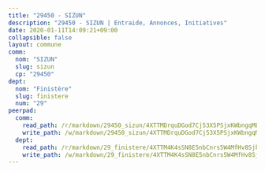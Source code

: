 ```yaml
---
title: "29450 - SIZUN"
description: "29450 - SIZUN | Entraide, Annonces, Initiatives"
date: 2020-01-11T14:09:21+09:00
collapsible: false
layout: commune
comm:
  nom: "SIZUN"
  slug: sizun
  cp: "29450"
dept:
  nom: "Finistère"
  slug: finistere
  num: "29"
peerpad:
  comm:
    read_path: /r/markdown/29450_sizun/4XTTMDrquDGod7Cj53X5PSjxKWbngqMExhRezvTxoVerNa91n
    write_path: /w/markdown/29450_sizun/4XTTMDrquDGod7Cj53X5PSjxKWbngqMExhRezvTxoVerNa91n-K3TgTujJFmTSg8bguV7cCmK16Huw3PJUwUEasLGXQ74e8ziF2Re5RfeYaD22GK4Exeg9v7GJqWoKFcRAyGTvdgE7fVfrJW1ADHUdpwz2HWCZzXkknomzDjBgsPDEyw9W6TLPcXtg
  dept:
    read_path: /r/markdown/29_finistere/4XTTM4K4sSN8E5nbCnrs5W4MfHv8SjkZXZkMiZwJKZCUFreuC
    write_path: /w/markdown/29_finistere/4XTTM4K4sSN8E5nbCnrs5W4MfHv8SjkZXZkMiZwJKZCUFreuC-K3TgUmttHvLKDBu5vxQ3oPzTia91UxXiaB3vEFjsHJiDiJD9aQfr6ibvcPa75Eo3oX7ob78s9tVxCKrtPM9bLAmDziVCSFjEgZbp3rqL8Ji8Q5aZhxfTcqkGX75WxHS6TQxtiQQ6
---
```


